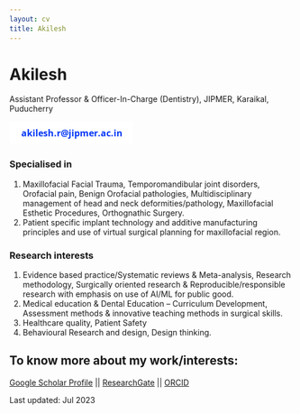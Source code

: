 ```yaml
---
layout: cv
title: Akilesh
---
```

# Akilesh
Assistant Professor & Officer-In-Charge (Dentistry), JIPMER, Karaikal, Puducherry

<div id="webaddress"> <img src = "media/email.png"> </div>

### Specialised in

1. Maxillofacial Facial Trauma, Temporomandibular joint disorders, Orofacial pain, Benign Orofacial pathologies, Multidisciplinary management of head and neck deformities/pathology, Maxillofacial Esthetic Procedures, Orthognathic Surgery.
2. Patient specific implant technology and additive manufacturing principles and use of virtual surgical planning for maxillofacial region.

### Research interests

1. Evidence based practice/Systematic reviews & Meta-analysis, Research methodology, Surgically oriented research & Reproducible/responsible research with emphasis on use of AI/ML for public good.
2. Medical education & Dental Education – Curriculum Development, Assessment methods & innovative teaching methods in surgical skills.
3. Healthcare quality, Patient Safety
4. Behavioural Research and design, Design thinking.


## To know more about my work/interests:
[Google Scholar Profile](https://scholar.google.co.in/citations?user=IdCpTDsAAAAJ&hl=en) || [ResearchGate](https://www.researchgate.net/profile/Akilesh-Ramasamy) || [ORCID](https://orcid.org/0000-0002-5725-2378)

<!-- ### Footer -->
Last updated: Jul 2023
